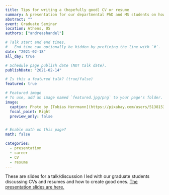 ```yaml
---
title: Tips for writing a (hopefully good) CV or resume
summary: A presentation for our departmental PhD and MS students on how to create CVs and resumes
abstract: ""
event: Graduate Seminar
location: Athens, US
authors: ["andreashandel"]

# Talk start and end times.
#   End time can optionally be hidden by prefixing the line with `#`.
date: "2021-02-18"
all_day: true

# Schedule page publish date (NOT talk date).
publishDate: "2021-02-14"

# Is this a featured talk? (true/false)
featured: true

# Featured image
# To use, add an image named `featured.jpg/png` to your page's folder. 
image:
  caption: Photo by [Tobias Herrmann](https://pixabay.com/users/5138153-5138153/)/Pixabay
  focal_point: Right
  preview_only: false


# Enable math on this page?
math: false

categories:
  - presentation
  - career
  - CV
  - resume
---
```


These are slides for a talk/discussion I led with our graduate students discussing CVs and resumes and how to create good ones. 
<a href="/presentations/2021_02_CV_Resume.html" target="_blank">The presentation slides are here.</a>
